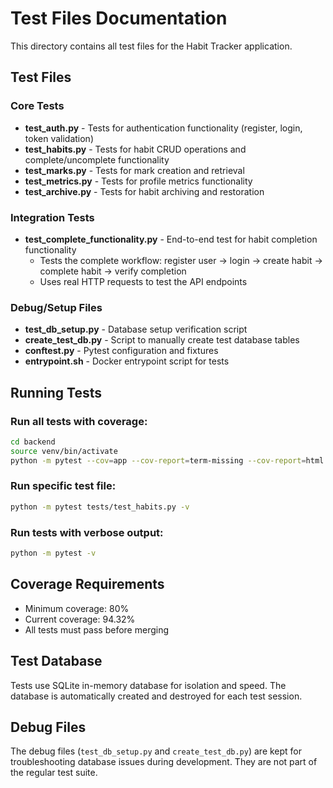 # Test Files Documentation

This directory contains all test files for the Habit Tracker application.

## Test Files

### Core Tests
- **test_auth.py** - Tests for authentication functionality (register, login, token validation)
- **test_habits.py** - Tests for habit CRUD operations and complete/uncomplete functionality
- **test_marks.py** - Tests for mark creation and retrieval
- **test_metrics.py** - Tests for profile metrics functionality
- **test_archive.py** - Tests for habit archiving and restoration

### Integration Tests
- **test_complete_functionality.py** - End-to-end test for habit completion functionality
  - Tests the complete workflow: register user → login → create habit → complete habit → verify completion
  - Uses real HTTP requests to test the API endpoints

### Debug/Setup Files
- **test_db_setup.py** - Database setup verification script
- **create_test_db.py** - Script to manually create test database tables
- **conftest.py** - Pytest configuration and fixtures
- **entrypoint.sh** - Docker entrypoint script for tests

## Running Tests

### Run all tests with coverage:
```bash
cd backend
source venv/bin/activate
python -m pytest --cov=app --cov-report=term-missing --cov-report=html
```

### Run specific test file:
```bash
python -m pytest tests/test_habits.py -v
```

### Run tests with verbose output:
```bash
python -m pytest -v
```

## Coverage Requirements

- Minimum coverage: 80%
- Current coverage: 94.32%
- All tests must pass before merging

## Test Database

Tests use SQLite in-memory database for isolation and speed. The database is automatically created and destroyed for each test session.

## Debug Files

The debug files (`test_db_setup.py` and `create_test_db.py`) are kept for troubleshooting database issues during development. They are not part of the regular test suite. 